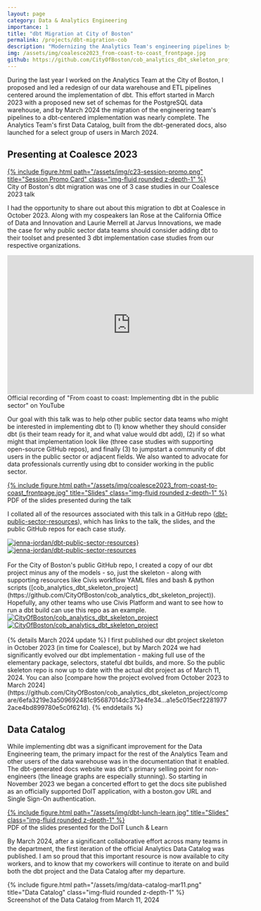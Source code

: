 ```yaml
---
layout: page
category: Data & Analytics Engineering
importance: 1
title: "dbt Migration at City of Boston"
permalink: /projects/dbt-migration-cob
description: "Modernizing the Analytics Team's engineering pipelines by migrating transformations and tests to dbt and enabling the team's first data catalog."
img: /assets/img/coalesce2023_from-coast-to-coast_frontpage.jpg
github: https://github.com/CityOfBoston/cob_analytics_dbt_skeleton_project
---
```


During the last year I worked on the Analytics Team at the City of Boston, I proposed and led a redesign of our data warehouse and ETL pipelines centered around the implementation of dbt. This effort started in March 2023 with a proposed new set of schemas for the PostgreSQL data warehouse, and by March 2024 the migration of the engineering team's pipelines to a dbt-centered implementation was nearly complete. The Analytics Team's first Data Catalog, built from the dbt-generated docs, also launched for a select group of users in March 2024.

## Presenting at Coalesce 2023

<div class="row">
    <div class="col-sm md-auto">
        <a href="https://coalesce.getdbt.com/agenda/from-coast-to-coast-implementing-dbt-in-the-public-sector">
        {% include figure.html path="/assets/img/c23-session-promo.png" title="Session Promo Card"  class="img-fluid rounded z-depth-1" %}
        </a>
    </div>
</div>
<div class="caption">
    City of Boston's dbt migration was one of 3 case studies in our Coalesce 2023 talk
</div>

I had the opportunity to share out about this migration to dbt at Coalesce in October 2023. Along with my cospeakers Ian Rose at the California Office of Data and Innovation and Laurie Merrell at Jarvus Innovations, we made the case for why public sector data teams should consider adding dbt to their toolset and presented 3 dbt implementation case studies from our respective organizations.

<div class="embed-responsive embed-responsive-16by9">
    <iframe width="560" height="315" src="https://www.youtube.com/embed/6aX7tAfMmIM?si=BiAR8rRA6mjgrQ9I" title="YouTube video player" frameborder="0" allow="accelerometer; autoplay; clipboard-write; encrypted-media; gyroscope; picture-in-picture; web-share" allowfullscreen></iframe>
</div>
<div class="caption">
    Official recording of "From coast to coast: Implementing dbt in the public sector" on YouTube
</div>

Our goal with this talk was to help other public sector data teams who might be interested in implementing dbt to (1) know whether they should consider dbt (is their team ready for it, and what value would dbt add), (2) if so what might that implementation look like (three case studies with supporting open-source GitHub repos), and finally (3) to jumpstart a community of dbt users in the public sector or adjacent fields. We also wanted to advocate for data professionals currently using dbt to consider working in the public sector.

<div class="row">
    <div class="col-sm md-auto">
        <a href="/assets/pdf/coalesce2023_from-coast-to-coast_slides.pdf">
        {% include figure.html path="/assets/img/coalesce2023_from-coast-to-coast_frontpage.jpg" title="Slides"  class="img-fluid rounded z-depth-1" %}
        </a>
    </div>
</div>
<div class="caption">
    PDF of the slides presented during the talk
</div>

I collated all of the resources associated with this talk in a GitHub repo ([dbt-public-sector-resources](https://github.com/jenna-jordan/dbt-public-sector-resources)), which has links to the talk, the slides, and the public GitHub repos for each case study.
<br>
<div class="repo p-2 text-center">
  <a href="https://github.com/jenna-jordan/dbt-public-sector-resources">
    <img class="repo-img-light w-600" alt="jenna-jordan/dbt-public-sector-resources}" src="https://github-readme-stats.vercel.app/api/pin/?username=jenna-jordan&repo=dbt-public-sector-resources&theme={{ site.repo_theme_light }}&show_owner=true">
    <img class="repo-img-dark w-600" alt="jenna-jordan/dbt-public-sector-resources" src="https://github-readme-stats.vercel.app/api/pin/?username=jenna-jordan&repo=dbt-public-sector-resources&theme={{ site.repo_theme_dark }}&show_owner=true">
  </a>
</div>
<br>
For the City of Boston's public GitHub repo, I created a copy of our dbt project minus any of the models - so, just the skeleton - along with supporting resources like Civis workflow YAML files and bash & python scripts ([cob_analytics_dbt_skeleton_project](https://github.com/CityOfBoston/cob_analytics_dbt_skeleton_project)). Hopefully, any other teams who use Civis Platform and want to see how to run a dbt build can use this repo as an example.
<br>
<div class="repo p-2 text-center">
  <a href="https://github.com/CityOfBoston/cob_analytics_dbt_skeleton_project">
    <img class="repo-img-light w-600" alt="CityOfBoston/cob_analytics_dbt_skeleton_project" src="https://github-readme-stats.vercel.app/api/pin/?username=CityOfBoston&repo=cob_analytics_dbt_skeleton_project&theme={{ site.repo_theme_light }}&show_owner=true">
    <img class="repo-img-dark w-600" alt="CityOfBoston/cob_analytics_dbt_skeleton_project" src="https://github-readme-stats.vercel.app/api/pin/?username=CityOfBoston&repo=cob_analytics_dbt_skeleton_project&theme={{ site.repo_theme_dark }}&show_owner=true">
  </a>
</div>
<br>
{% details March 2024 update %}
I first published our dbt project skeleton in October 2023 (in time for Coalesce), but by March 2024 we had significantly evolved our dbt implementation - making full use of the elementary package, selectors, stateful dbt builds, and more. So the public skeleton repo is now up to date with the actual dbt project as of March 11, 2024. You can also [compare how the project evolved from October 2023 to March 2024](https://github.com/CityOfBoston/cob_analytics_dbt_skeleton_project/compare/6efa3219e3a509692481c95687014dc373e4fe34...a1e5c015ecf22819772ace4bd899780e5c0f621d).
{% enddetails %}
<br>

## Data Catalog

While implementing dbt was a significant improvement for the Data Engineering team, the primary impact for the rest of the Analytics Team and other users of the data warehouse was in the documentation that it enabled. The dbt-generated docs website was dbt's primary selling point for non-engineers (the lineage graphs are especially stunning). So starting in November 2023 we began a concerted effort to get the docs site published as an officially supported DoIT application, with a boston.gov URL and Single Sign-On authentication.

<div class="row">
    <div class="col-sm md-auto">
        <a href="/assets/pdf/dbt-lunch-learn.pdf">
        {% include figure.html path="/assets/img/dbt-lunch-learn.jpg" title="Slides"  class="img-fluid rounded z-depth-1" %}
        </a>
    </div>
</div>
<div class="caption">
    PDF of the slides presented for the DoIT Lunch & Learn
</div>

By March 2024, after a significant collaborative effort across many teams in the department, the first iteration of the official Analytics Data Catalog was published. I am so proud that this important resource is now available to city workers, and to know that my coworkers will continue to iterate on and build both the dbt project and the Data Catalog after my departure.

<div class="row">
    <div class="col-sm md-auto">
        {% include figure.html path="/assets/img/data-catalog-mar11.png" title="Data Catalog"  class="img-fluid rounded z-depth-1" %}
    </div>
</div>
<div class="caption">
    Screenshot of the Data Catalog from March 11, 2024
</div>